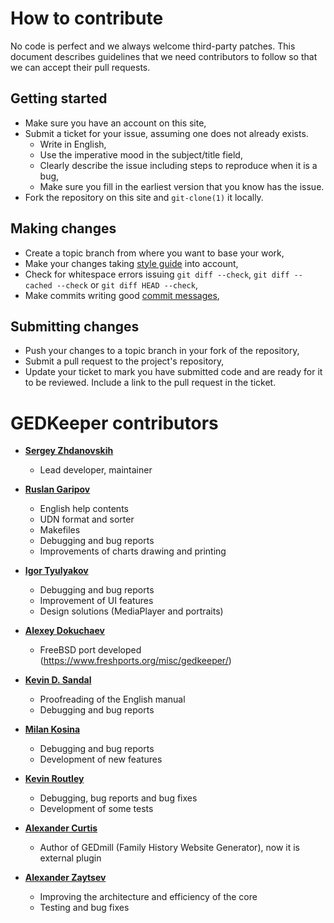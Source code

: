 # How to contribute

No code is perfect and we always welcome third-party patches. This document describes guidelines that we need contributors to follow so that we can accept their pull requests.

## Getting started

- Make sure you have an account on this site,
- Submit a ticket for your issue, assuming one does not already exists.
    - Write in English,
    - Use the imperative mood in the subject/title field,
    - Clearly describe the issue including steps to reproduce when it is a bug,
    - Make sure you fill in the earliest version that you know has the issue.
- Fork the repository on this site and `git-clone(1)` it locally.

## Making changes

- Create a topic branch from where you want to base your work,
- Make your changes taking [style guide](CODINGSTYLE.md) into account,
- Check for whitespace errors issuing `git diff --check`, `git diff --cached --check` or `git diff HEAD --check`,
- Make commits writing good [commit messages](http://chris.beams.io/posts/git-commit/),

## Submitting changes

- Push your changes to a topic branch in your fork of the repository,
- Submit a pull request to the project's repository,
- Update your ticket to mark you have submitted code and are ready for it to be reviewed. Include a link to the pull request in the ticket.


# GEDKeeper contributors

* **[Sergey Zhdanovskih](https://github.com/serg-norseman)**

  * Lead developer, maintainer

* **[Ruslan Garipov](https://github.com/ruslangaripov)**

  * English help contents
  * UDN format and sorter
  * Makefiles
  * Debugging and bug reports
  * Improvements of charts drawing and printing

* **[Igor Tyulyakov](https://github.com/g10101k)**

  * Debugging and bug reports
  * Improvement of UI features
  * Design solutions (MediaPlayer and portraits)

* **[Alexey Dokuchaev](https://github.com/danfe)**

  * FreeBSD port developed (https://www.freshports.org/misc/gedkeeper/)

* **[Kevin D. Sandal](https://github.com/Dreamer451)**

  * Proofreading of the English manual
  * Debugging and bug reports

* **[Milan Kosina](https://github.com/m-kosina)**

  * Debugging and bug reports
  * Development of new features

* **[Kevin Routley](https://github.com/fire-eggs)**

  * Debugging, bug reports and bug fixes
  * Development of some tests

* **[Alexander Curtis](https://github.com/alexandercurtis)**

  * Author of GEDmill (Family History Website Generator), now it is external plugin

* **[Alexander Zaytsev](https://github.com/hazzik)**

  * Improving the architecture and efficiency of the core
  * Testing and bug fixes

